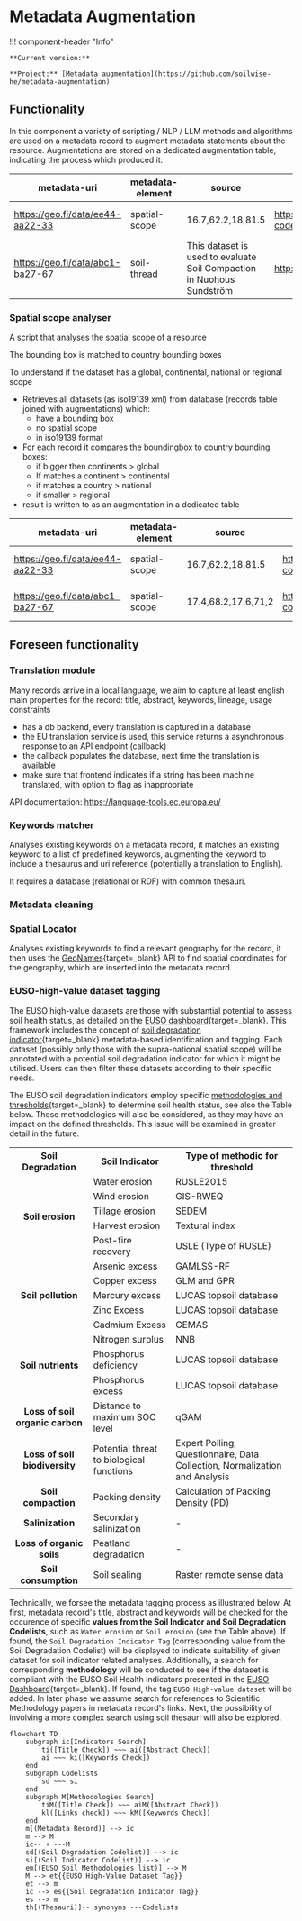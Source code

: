 # Metadata Augmentation

!!! component-header "Info"

    **Current version:**
    
    **Project:** [Metadata augmentation](https://github.com/soilwise-he/metadata-augmentation)

## Functionality

In this component a variety of scripting / NLP / LLM methods and algorithms are used on a metadata record to augment metadata statements about the resource. Augmentations are stored on a dedicated augmentation table, indicating the process which produced it.

| metadata-uri | metadata-element | source | value | proces | date |
| --- | --- | --- | --- | --- | --- |
| <https://geo.fi/data/ee44-aa22-33> | spatial-scope | 16.7,62.2,18,81.5 |  <https://inspire.ec.europa.eu/metadata-codelist/SpatialScope/national> | spatial-scope-analyser | 2024-07-04 |
| <https://geo.fi/data/abc1-ba27-67> | soil-thread | This dataset is used to evaluate Soil Compaction in Nuohous Sundström | <http://aims.fao.org/aos/agrovoc/c_7163> | keyword-analyser | 2024-06-28 |

### Spatial scope analyser

A script that analyses the spatial scope of a resource

The bounding box is matched to country bounding boxes

To understand if the dataset has a global, continental, national or regional scope

- Retrieves all datasets (as iso19139 xml) from database (records table joined with augmentations) which:
    - have a bounding box 
    - no spatial scope
    - in iso19139 format
- For each record it compares the boundingbox to country bounding boxes: 
    - if bigger then continents > global
    - If matches a continent > continental
    - if matches a country > national
    - if smaller > regional
- result is written to as an augmentation in a dedicated table

| metadata-uri | metadata-element | source | value | proces | date |
| --- | --- | --- | --- | --- | ---|
| <https://geo.fi/data/ee44-aa22-33> | spatial-scope | 16.7,62.2,18,81.5 | <https://inspire.ec.europa.eu/metadata-codelist/SpatialScope/national> | spatial-scope-analyser | 2024-07-04 |
| <https://geo.fi/data/abc1-ba27-67> | spatial-scope | 17.4,68.2,17.6,71,2 | <https://inspire.ec.europa.eu/metadata-codelist/SpatialScope/regional> | spatial-scope-analyser | 2024-07-04 |

## Foreseen functionality

### Translation module

Many records arrive in a local language, we aim to capture at least english main properties for the record: title, abstract, keywords, lineage, usage constraints

- has a db backend, every translation is captured in a database
- the EU translation service is used, this service returns a asynchronous response to an API endpoint (callback)
- the callback populates the database, next time the translation is available
- make sure that frontend indicates if a string has been machine translated, with option to flag as inappropriate

API documentation: <https://language-tools.ec.europa.eu/>

### Keywords matcher

Analyses existing keywords on a metadata record, it matches an existing keyword to a list of predefined keywords, augmenting the keyword to include a thesaurus and uri reference (potentially a translation to English).

It requires a database (relational or RDF) with common thesauri.

### Metadata cleaning


### Spatial Locator

Analyses existing keywords to find a relevant geography for the record, it then uses the [GeoNames](https://www.geonames.org/about.html){target=_blank} API to find spatial coordinates for the geography, which are inserted into the metadata record.


### EUSO-high-value dataset tagging

The EUSO high-value datasets are those with substantial potential to assess soil health status, as detailed on the [EUSO dashboard](https://esdac.jrc.ec.europa.eu/esdacviewer/euso-dashboard/){target=_blank}. This framework includes the concept of [soil degradation indicator](https://esdac.jrc.ec.europa.eu/content/soil-degradation-indicators-eu){target=_blank} metadata-based identification and tagging. Each dataset (possibly only those with the supra-national spatial scope) will be annotated with a potential soil degradation indicator for which it might be utilised. Users can then filter these datasets according to their specific needs. 

The EUSO soil degradation indicators employ specific [methodologies and thresholds](https://esdac.jrc.ec.europa.eu/euso/euso-dashboard-sources){target=_blank} to determine soil health status, see also the Table below. These methodologies will also be considered, as they may have an impact on the defined thresholds. This issue will be examined in greater detail in the future.

<table>
  <tr>
    <th>Soil Degradation</th>
    <th>Soil Indicator</th>
    <th>Type of methodic for threshold</th>
  </tr>
  <tr>
    <td rowspan="5" style="text-align: center; vertical-align: middle; font-weight: bold;">Soil erosion</td>
    <td>Water erosion</td>
    <td>RUSLE2015</td>
  </tr>
  <tr>
    <td>Wind erosion</td>
    <td>GIS-RWEQ</td>
  </tr>
  <tr>
    <td>Tillage erosion</td>
    <td>SEDEM</td>
  </tr>
  <tr>
    <td>Harvest erosion</td>
    <td>Textural index</td>
  </tr>
  <tr>
    <td>Post-fire recovery</td>
    <td>USLE (Type of RUSLE)</td>
  </tr>
  <tr>
    <td rowspan="5" style="text-align: center; vertical-align: middle; font-weight: bold;">Soil pollution</td>
    <td>Arsenic excess</td>
    <td>GAMLSS-RF</td>
  </tr>
  <tr>
    <td>Copper excess</td>
    <td>GLM and GPR</td>
  </tr>
  <tr>
    <td>Mercury excess</td>
    <td>LUCAS topsoil database</td>
  </tr>
  <tr>
    <td>Zinc Excess</td>
    <td>LUCAS topsoil database</td>
  </tr>
  <tr>
    <td>Cadmium Excess</td>
    <td>GEMAS</td>
  </tr>
  <tr>
    <td rowspan="3" style="text-align: center; vertical-align: middle; font-weight: bold;">Soil nutrients</td>
    <td>Nitrogen surplus</td>
    <td>NNB</td>
  </tr>
  <tr>
    <td>Phosphorus deficiency</td>
    <td>LUCAS topsoil database</td>
  </tr>
  <tr>
    <td>Phosphorus excess</td>
    <td>LUCAS topsoil database</td>
  </tr>
  <tr>
    <td style="text-align: center; vertical-align: middle; font-weight: bold;">Loss of soil organic carbon</td>
    <td>Distance to maximum SOC level</td>
    <td>qGAM</td>
  </tr>
  <tr>
    <td style="text-align: center; vertical-align: middle; font-weight: bold;">Loss of soil biodiversity</td>
    <td>Potential threat to biological functions</td>
    <td>Expert Polling, Questionnaire, Data Collection, Normalization and Analysis</td>
  </tr>
  <tr>
    <td style="text-align: center; vertical-align: middle; font-weight: bold;">Soil compaction</td>
    <td>Packing density</td>
    <td>Calculation of Packing Density (PD)</td>
  </tr>
  <tr>
    <td style="text-align: center; vertical-align: middle; font-weight: bold;">Salinization</td>
    <td>Secondary salinization</td>
    <td>-</td>
  </tr>
  <tr>
    <td style="text-align: center; vertical-align: middle; font-weight: bold;">Loss of organic soils</td>
    <td>Peatland degradation</td>
    <td>-</td>
  </tr>
  <tr>
    <td style="text-align: center; vertical-align: middle; font-weight: bold;">Soil consumption</td>
    <td>Soil sealing</td>
    <td>Raster remote sense data</td>
  </tr>
</table>

Technically, we forsee the metadata tagging process as illustrated below. At first, metadata record's title, abstract and keywords will be checked for the occurence of specific **values from the Soil Indicator and Soil Degradation Codelists**, such as `Water erosion` or `Soil erosion` (see the Table above). If found, the `Soil Degradation Indicator Tag` (corresponding value from the Soil Degradation Codelist) will be displayed to indicate suitability of given dataset for soil indicator related analyses. Additionally, a search for corresponding **methodology** will be conducted to see if the dataset is compliant with the EUSO Soil Health indicators presented in the [EUSO Dashboard](https://esdac.jrc.ec.europa.eu/esdacviewer/euso-dashboard/){target=_blank}. If found, the tag `EUSO High-value dataset` will be added. In later phase we assume search for references to Scientific Methodology papers in metadata record's links. Next, the possibility of involving a more complex search using soil thesauri will also be explored.


``` mermaid
flowchart TD
    subgraph ic[Indicators Search]
        ti([Title Check]) ~~~ ai([Abstract Check])
        ai ~~~ ki([Keywords Check])
    end
    subgraph Codelists
        sd ~~~ si
    end
    subgraph M[Methodologies Search]
        tiM([Title Check]) ~~~ aiM([Abstract Check])
        kl([Links check]) ~~~ kM([Keywords Check])
    end
    m[(Metadata Record)] --> ic
    m --> M
    ic-- + ---M
    sd[(Soil Degradation Codelist)] --> ic
    si[(Soil Indicator Codelist)] --> ic
    em[(EUSO Soil Methodologies list)] --> M
    M --> et{{EUSO High-Value Dataset Tag}}
    et --> m
    ic --> es{{Soil Degradation Indicator Tag}}
    es --> m
    th[(Thesauri)]-- synonyms ---Codelists
```
